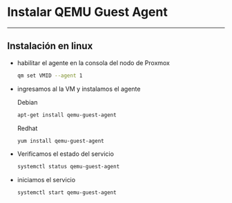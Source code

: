 # Instalar QEMU Guest Agent

---

## Instalación en linux

- habilitar el agente en la consola del nodo de Proxmox

  ```bash
  qm set VMID --agent 1
  ```

- ingresamos al la VM y instalamos el agente

  Debian

  ```bash
  apt-get install qemu-guest-agent
  ```

  Redhat

  ```bash
  yum install qemu-guest-agent
  ```

- Verificamos el estado del servicio

  ```bash
  systemctl status qemu-guest-agent
  ```

- iniciamos el servicio

  ```bash
  systemctl start qemu-guest-agent
  ```